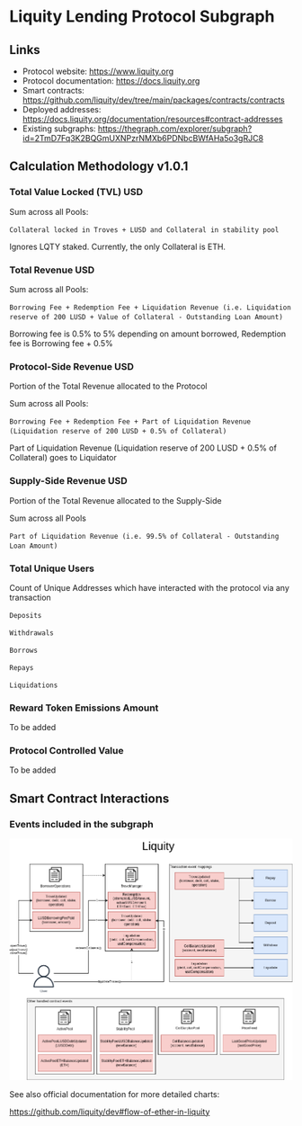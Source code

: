 # Liquity Lending Protocol Subgraph

## Links

- Protocol website: https://www.liquity.org
- Protocol documentation: https://docs.liquity.org
- Smart contracts: https://github.com/liquity/dev/tree/main/packages/contracts/contracts
- Deployed addresses: https://docs.liquity.org/documentation/resources#contract-addresses
- Existing subgraphs: https://thegraph.com/explorer/subgraph?id=2TmD7Fq3K2BQGmUXNPzrNMXb6PDNbcBWfAHa5o3gRJC8

## Calculation Methodology v1.0.1

### Total Value Locked (TVL) USD

Sum across all Pools:

`Collateral locked in Troves + LUSD and Collateral in stability pool`

Ignores LQTY staked. Currently, the only Collateral is ETH.

### Total Revenue USD

Sum across all Pools:

`Borrowing Fee + Redemption Fee + Liquidation Revenue (i.e. Liquidation reserve of 200 LUSD + Value of Collateral - Outstanding Loan Amount)`

Borrowing fee is 0.5% to 5% depending on amount borrowed, Redemption fee is Borrowing fee + 0.5%

### Protocol-Side Revenue USD

Portion of the Total Revenue allocated to the Protocol

Sum across all Pools:

`Borrowing Fee + Redemption Fee + Part of Liquidation Revenue (Liquidation reserve of 200 LUSD + 0.5% of Collateral)`

Part of Liquidation Revenue (Liquidation reserve of 200 LUSD + 0.5% of Collateral) goes to Liquidator

### Supply-Side Revenue USD

Portion of the Total Revenue allocated to the Supply-Side

Sum across all Pools

`Part of Liquidation Revenue (i.e. 99.5% of Collateral - Outstanding Loan Amount)`

### Total Unique Users

Count of Unique Addresses which have interacted with the protocol via any transaction

`Deposits`

`Withdrawals`

`Borrows`

`Repays`

`Liquidations`

### Reward Token Emissions Amount

To be added

### Protocol Controlled Value

To be added

## Smart Contract Interactions

### Events included in the subgraph

![Liquity](../../docs/images/protocols/liquity.png "Liquity")

See also official documentation for more detailed charts:

https://github.com/liquity/dev#flow-of-ether-in-liquity
